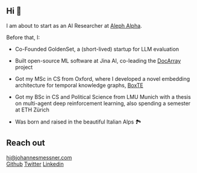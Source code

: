 ## Hi 👋

I am about to start as an AI Researcher at [Aleph Alpha](https://aleph-alpha.com/).

Before that, I:

- Co-Founded GoldenSet, a (short-lived) startup for LLM evaluation

- Built open-source ML software at Jina AI, co-leading the [DocArray](https://github.com/docarray/docarray) project

- Got my MSc in CS from Oxford, where I developed a novel embedding architecture for temporal knowledge graphs, [BoxTE](https://arxiv.org/abs/2109.08970)

- Got my BSc in CS and Political Science from LMU Munich with a thesis on multi-agent deep reinforcement learning, also spending a semester at ETH Zürich

- Was born and raised in the beautiful Italian Alps 🏞️

## Reach out 
[hi@johannesmessner.com](mailto:hi@johannesmessner.com)  
[Github](https://github.com/JohannesMessner)  [Twitter](https://x.com/atomicflndr)  [Linkedin](https://www.linkedin.com/in/johannes-messner/)  

